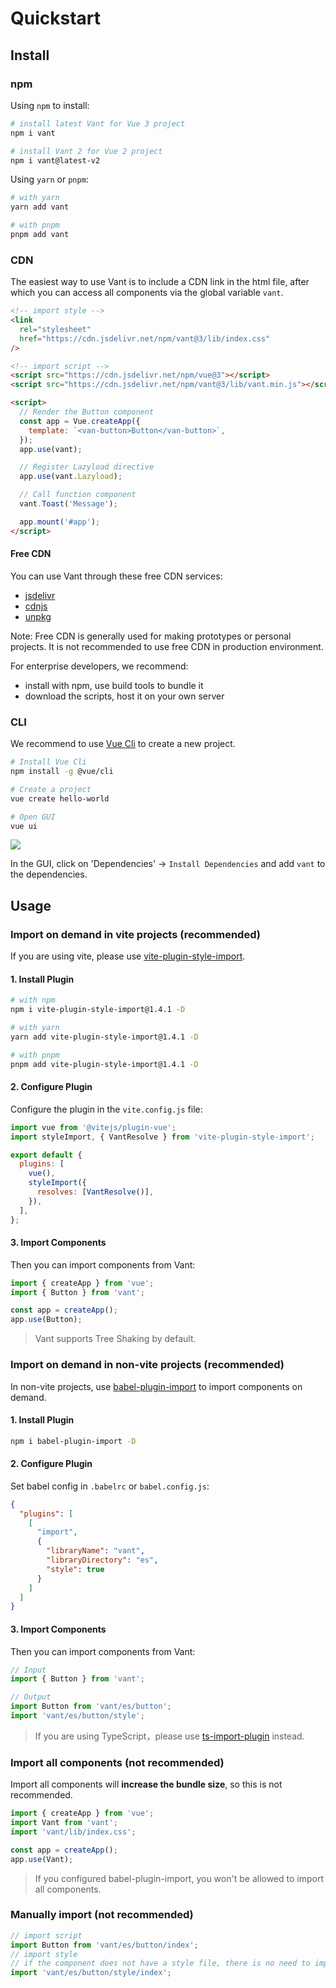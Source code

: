 # Quickstart

## Install

### npm

Using `npm` to install:

```bash
# install latest Vant for Vue 3 project
npm i vant

# install Vant 2 for Vue 2 project
npm i vant@latest-v2
```

Using `yarn` or `pnpm`:

```bash
# with yarn
yarn add vant

# with pnpm
pnpm add vant
```

### CDN

The easiest way to use Vant is to include a CDN link in the html file, after which you can access all components via the global variable `vant`.

```html
<!-- import style -->
<link
  rel="stylesheet"
  href="https://cdn.jsdelivr.net/npm/vant@3/lib/index.css"
/>

<!-- import script -->
<script src="https://cdn.jsdelivr.net/npm/vue@3"></script>
<script src="https://cdn.jsdelivr.net/npm/vant@3/lib/vant.min.js"></script>

<script>
  // Render the Button component
  const app = Vue.createApp({
    template: `<van-button>Button</van-button>`,
  });
  app.use(vant);

  // Register Lazyload directive
  app.use(vant.Lazyload);

  // Call function component
  vant.Toast('Message');

  app.mount('#app');
</script>
```

#### Free CDN

You can use Vant through these free CDN services:

- [jsdelivr](https://www.jsdelivr.com/package/npm/vant)
- [cdnjs](https://cdnjs.com/libraries/vant)
- [unpkg](https://unpkg.com/)

Note: Free CDN is generally used for making prototypes or personal projects. It is not recommended to use free CDN in production environment.

For enterprise developers, we recommend:

- install with npm, use build tools to bundle it
- download the scripts, host it on your own server

### CLI

We recommend to use [Vue Cli](https://cli.vuejs.org/) to create a new project.

```bash
# Install Vue Cli
npm install -g @vue/cli

# Create a project
vue create hello-world

# Open GUI
vue ui
```

![](https://img.yzcdn.cn/vant/vue-cli-demo-201809030812.png)

In the GUI, click on 'Dependencies' -> `Install Dependencies` and add `vant` to the dependencies.

## Usage

### Import on demand in vite projects (recommended)

If you are using vite, please use [vite-plugin-style-import](https://github.com/anncwb/vite-plugin-style-import).

#### 1. Install Plugin

```bash
# with npm
npm i vite-plugin-style-import@1.4.1 -D

# with yarn
yarn add vite-plugin-style-import@1.4.1 -D

# with pnpm
pnpm add vite-plugin-style-import@1.4.1 -D
```

#### 2. Configure Plugin

Configure the plugin in the `vite.config.js` file:

```js
import vue from '@vitejs/plugin-vue';
import styleImport, { VantResolve } from 'vite-plugin-style-import';

export default {
  plugins: [
    vue(),
    styleImport({
      resolves: [VantResolve()],
    }),
  ],
};
```

#### 3. Import Components

Then you can import components from Vant:

```js
import { createApp } from 'vue';
import { Button } from 'vant';

const app = createApp();
app.use(Button);
```

> Vant supports Tree Shaking by default.

### Import on demand in non-vite projects (recommended)

In non-vite projects, use [babel-plugin-import](https://github.com/ant-design/babel-plugin-import) to import components on demand.

#### 1. Install Plugin

```bash
npm i babel-plugin-import -D
```

#### 2. Configure Plugin

Set babel config in `.babelrc` or `babel.config.js`:

```json
{
  "plugins": [
    [
      "import",
      {
        "libraryName": "vant",
        "libraryDirectory": "es",
        "style": true
      }
    ]
  ]
}
```

#### 3. Import Components

Then you can import components from Vant:

```js
// Input
import { Button } from 'vant';

// Output
import Button from 'vant/es/button';
import 'vant/es/button/style';
```

> If you are using TypeScript，please use [ts-import-plugin](https://github.com/Brooooooklyn/ts-import-plugin) instead.

### Import all components (not recommended)

Import all components will **increase the bundle size**, so this is not recommended.

```js
import { createApp } from 'vue';
import Vant from 'vant';
import 'vant/lib/index.css';

const app = createApp();
app.use(Vant);
```

> If you configured babel-plugin-import, you won't be allowed to import all components.

### Manually import (not recommended)

```js
// import script
import Button from 'vant/es/button/index';
// import style
// if the component does not have a style file, there is no need to import
import 'vant/es/button/style/index';
```
